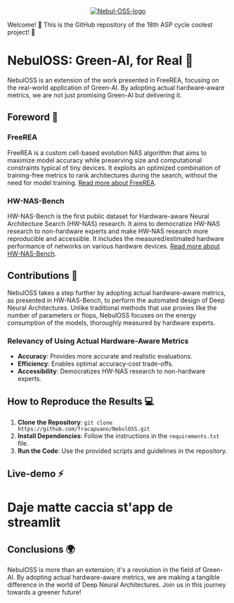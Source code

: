 <div align="center">
  <a href="https://ibb.co/gTkPrng">
    <img src="https://i.ibb.co/C7RMwr0/Nebul-OSS-logo.png" alt="Nebul-OSS-logo" border="0">
  </a>
</div>

Welcome! 👋 This is the GitHub repository of the 18th ASP cycle coolest project! 🚀

# NebulOSS: Green-AI, for Real 🌿
NebulOSS is an extension of the work presented in FreeREA, focusing on the real-world application of Green-AI. By adopting actual hardware-aware metrics, we are not just promising Green-AI but delivering it.

## Foreword 📝

### FreeREA
FreeREA is a custom cell-based evolution NAS algorithm that aims to maximize model accuracy while preserving size and computational constraints typical of tiny devices. It exploits an optimized combination of training-free metrics to rank architectures during the search, without the need for model training. [Read more about FreeREA](https://arxiv.org/abs/2207.05135).

### HW-NAS-Bench
HW-NAS-Bench is the first public dataset for Hardware-aware Neural Architecture Search (HW-NAS) research. It aims to democratize HW-NAS research to non-hardware experts and make HW-NAS research more reproducible and accessible. It includes the measured/estimated hardware performance of networks on various hardware devices. [Read more about HW-NAS-Bench](https://arxiv.org/abs/2103.10584).

## Contributions 🌟
NebulOSS takes a step further by adopting actual hardware-aware metrics, as presented in HW-NAS-Bench, to perform the automated design of Deep Neural Architectures. Unlike traditional methods that use proxies like the number of parameters or flops, NebulOSS focuses on the energy consumption of the models, thoroughly measured by hardware experts.

### Relevancy of Using Actual Hardware-Aware Metrics
- **Accuracy**: Provides more accurate and realistic evaluations.
- **Efficiency**: Enables optimal accuracy-cost trade-offs.
- **Accessibility**: Democratizes HW-NAS research to non-hardware experts.

## How to Reproduce the Results 💻
1. **Clone the Repository**: `git clone https://github.com/fracapuano/NebulOSS.git`
2. **Install Dependencies**: Follow the instructions in the `requirements.txt` file.
3. **Run the Code**: Use the provided scripts and guidelines in the repository.

## Live-demo ⚡
# Daje matte caccia st'app de streamlit

## Conclusions 🌍
NebulOSS is more than an extension; it's a revolution in the field of Green-AI. By adopting actual hardware-aware metrics, we are making a tangible difference in the world of Deep Neural Architectures. Join us in this journey towards a greener future!
